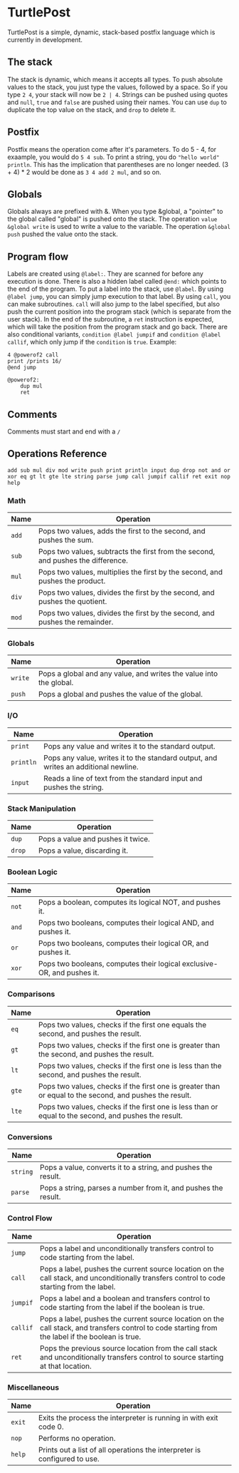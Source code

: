 # TurtlePost
TurtlePost is a simple, dynamic, stack-based postfix language which is currently in development.

## The stack
The stack is dynamic, which means it accepts all types. To push absolute values to the stack, you just type the values, followed by a space. So if you type ``2 4``, your stack will now be ``2 | 4``. Strings can be pushed using quotes and ``null``, ``true`` and ``false`` are pushed using their names. You can use ``dup`` to duplicate the top value on the stack, and ``drop`` to delete it.

## Postfix
Postfix means the operation come after it's parameters. To do 5 - 4, for exaample, you would do ``5 4 sub``. To print a string, you do ``"hello world" println``. This has the implication that parentheses are no longer needed. (3 + 4) * 2 would be done as ``3 4 add 2 mul``, and so on.

## Globals
Globals always are prefixed with &. When you type &global, a "pointer" to the global called "global" is pushed onto the stack. The operation ``value &global write`` is used to write a value to the variable. The operation ``&global push`` pushed the value onto the stack. 

## Program flow
Labels are created using ``@label:``. They are scanned for before any execution is done. There is also a hidden label called ``@end:`` which points to the end of the program. To put a label into the stack, use ``@label``. By using ``@label jump``, you can simply jump execution to that label. By using ``call``, you can make subroutines. ``call`` will also jump to the label specified, but also push the current position into the program stack (which is separate from the user stack). In the end of the subroutine, a ``ret`` instruction is expected, which will take the position from the program stack and go back. There are also conditional variants, ``condition @label jumpif`` and ``condition @label callif``, which only jump if the ``condition`` is ``true``.
Example: 
```
4 @powerof2 call
print /prints 16/
@end jump

@powerof2:
    dup mul
    ret
```
    
## Comments
Comments must start and end with a ``/`` 

## Operations Reference
`add sub mul div mod write push print println input dup drop not and or xor eq gt lt gte lte string parse jump call jumpif callif ret exit nop help`
### Math
| Name  | Operation                                                                                          |
|-------|----------------------------------------------------------------------------------------------------|
| `add` | Pops two values, adds the first to the second, and pushes the sum.                                 |
| `sub` | Pops two values, subtracts the first from the second, and pushes the difference.                   |
| `mul` | Pops two values, multiplies the first by the second, and pushes the product.                       |
| `div` | Pops two values, divides the first by the second, and pushes the quotient.                         |
| `mod` | Pops two values, divides the first by the second, and pushes the remainder.                        |

### Globals
| Name    | Operation                                                          |
|---------|--------------------------------------------------------------------|
| `write` | Pops a global and any value, and writes the value into the global. |
| `push`  | Pops a global and pushes the value of the global.                  |

### I/O
| Name      | Operation                                                                           |
|-----------|-------------------------------------------------------------------------------------|
| `print`   | Pops any value and writes it to the standard output.                                |
| `println` | Pops any value, writes it to the standard output, and writes an additional newline. |
| `input`   | Reads a line of text from the standard input and pushes the string.                 |

### Stack Manipulation
| Name   | Operation                         |
|--------|-----------------------------------|
| `dup`  | Pops a value and pushes it twice. |
| `drop` | Pops a value, discarding it.      |


### Boolean Logic
| Name  | Operation                                                              |
|-------|------------------------------------------------------------------------|
| `not` | Pops a boolean, computes its logical NOT, and pushes it.               |
| `and` | Pops two booleans, computes their logical AND, and pushes it.          |
| `or`  | Pops two booleans, computes their logical OR, and pushes it.           |
| `xor` | Pops two booleans, computes their logical exclusive-OR, and pushes it. |

### Comparisons
| Name  | Operation                                                                                                 |
|-------|-----------------------------------------------------------------------------------------------------------|
| `eq`  | Pops two values, checks if the first one equals the second, and pushes the result.                        |
| `gt`  | Pops two values, checks if the first one is greater than the second, and pushes the result.             |
| `lt`  | Pops two values, checks if the first one is less than the second, and pushes the result.                |
| `gte` | Pops two values, checks if the first one is greater than or equal to the second, and pushes the result. |
| `lte` | Pops two values, checks if the first one is less than or equal to the second, and pushes the result.    |

### Conversions
| Name     | Operation                                                      |
|----------|----------------------------------------------------------------|
| `string` | Pops a value, converts it to a string, and pushes the result.  |
| `parse`  | Pops a string, parses a number from it, and pushes the result. |

### Control Flow
| Name     | Operation                                                                                                                                         |
|----------|---------------------------------------------------------------------------------------------------------------------------------------------------|
| `jump`   | Pops a label and unconditionally transfers control to code starting from the label.                                                               |
| `call`   | Pops a label, pushes the current source location on the call stack, and unconditionally transfers control to code starting from the label.        |
| `jumpif` | Pops a label and a boolean and transfers control to code starting from the label if the boolean is true.                                          |
| `callif` | Pops a label, pushes the current source location on the call stack, and transfers control to code starting from the label if the boolean is true. |
| `ret`    | Pops the previous source location from the call stack and unconditionally transfers control to source starting at that location.                  |

### Miscellaneous
| Name   | Operation                                                                 |
|--------|---------------------------------------------------------------------------|
| `exit` | Exits the process the interpreter is running in with exit code 0.         |
| `nop`  | Performs no operation.                                                    |
| `help` | Prints out a list of all operations the interpreter is configured to use. |
